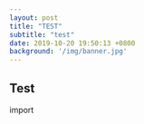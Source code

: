 ```yaml
---
layout: post
title: "TEST"
subtitle: "test"
date: 2019-10-20 19:50:13 +0800
background: '/img/banner.jpg'
---
```



## Test


 import 